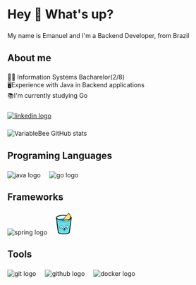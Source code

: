 <h1 align="left">Hey 👋 What's up?</h1>

###

<p align="left">My name is Emanuel and I'm a Backend Developer, from Brazil</p>

###

<h2 align="left">About me</h2>

###

<p align="left">👨‍🎓 Information Systems Bacharelor(2/8)<br>🖥️Experience with Java in Backend applications<br>📚I'm currently studying Go<br>

###
###
<div align="left">
  <a href="https://www.linkedin.com/in/emanuel-ara%C3%BAjo-119b1325a/" target="_blank">
    <img src="https://img.shields.io/static/v1?message=LinkedIn&logo=linkedin&label=&color=0077B5&logoColor=white&labelColor=&style=for-the-badge" height="25" alt="linkedin logo"  />
  </a>
</div>

###
###



![VariableBee GitHub stats](https://github-readme-stats.vercel.app/api?username=emanueldias01&show_icons=true&theme=gotham)


###

<h2 align="left">Programing Languages</h2>

###

<div align="left">
  <img src="https://cdn.jsdelivr.net/gh/devicons/devicon/icons/java/java-original.svg" height="40" alt="java logo"  />
  <img width="12" />
  <img src="https://cdn.jsdelivr.net/gh/devicons/devicon/icons/go/go-original.svg" height="40" alt="go logo"  />
</div>

###

###

<h2 align="left">Frameworks</h2>

###

<div align="left">
 <img src="https://cdn.jsdelivr.net/gh/devicons/devicon/icons/spring/spring-original.svg" height="40" alt="spring logo"  />
  <img width="12" />
  <img src="https://raw.githubusercontent.com/gin-gonic/logo/master/color.png" height="50" alt="gin logo" />

###

<h2 align="left">Tools</h2>

###

<div align="left">

<img src="https://cdn.jsdelivr.net/gh/devicons/devicon/icons/git/git-original.svg" height="40" alt="git logo"  />
  <img width="12" />


<img src="https://cdn.jsdelivr.net/gh/devicons/devicon/icons/github/github-original.svg" height="40" alt="github logo"  />
  <img width="12" />

<img src="https://cdn.jsdelivr.net/gh/devicons/devicon/icons/docker/docker-original.svg" height="40" alt="docker logo"  />
  <img width="12" />

###


